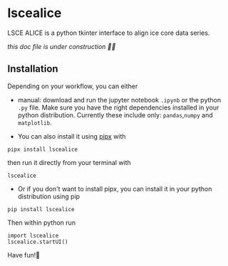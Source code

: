 # lscealice

LSCE ALICE is a python tkinter interface to align ice core data series.

_this doc file is under construction 👷‍♀️_

## Installation

Depending on your workflow, you can either 

- manual: download and run the jupyter notebook `.ipynb` or the python `.py` file. Make sure you have the right dependencies installed in your python distribution. Currently these include only: `pandas`,`numpy` and `matplotlib`.

- You can also install it using [pipx](https://pipx.pypa.io/latest/installation/) with

```
pipx install lscealice
```
then run it directly from your terminal with

```
lscealice
```

- Or if you don't want to install pipx, you can install it in your python distribution using pip

```
pip install lscealice
```

Then within python run
```
import lscealice
lscealice.startUI()
```

Have fun!🐧
